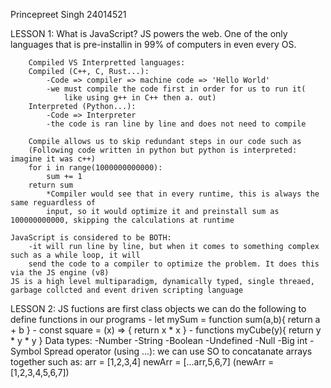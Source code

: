 Princepreet Singh
24014521

LESSON 1:
    What is JavaScript? 
        JS powers the web. One of the only languages that is pre-installin in 99% of computers in even
        every OS.

        Compiled VS Interpretted languages:
        Compiled (C++, C, Rust...):
            -Code => compiler => machine code => 'Hello World'
            -we must compile the code first in order for us to run it(
                like using g++ in C++ then a. out)
        Interpreted (Python...):
            -Code => Interpreter
            -the code is ran line by line and does not need to compile

        Compile allows us to skip redundant steps in our code such as
        (Following code written in python but python is interpreted: imagine it was c++)
        for i in range(1000000000000):
            sum += 1
        return sum
            *Compiler would see that in every runtime, this is always the same reguardless of
            input, so it would optimize it and preinstall sum as 100000000000, skipping the calculations at runtime

    JavaScript is considered to be BOTH:
        -it will run line by line, but when it comes to something complex such as a while loop, it will
        send the code to a compiler to optimize the problem. It does this via the JS engine (v8)
    JS is a high level multiparadigm, dynamically typed, single threaed, garbage collcted and event driven scripting language

LESSON 2:
    JS fuctions are first class objects
    we can do the following to define functions in our programs
        - let mySum = function sum(a,b){
            return a + b
        }
        - const square = (x) => {
            return x * x
        }
        - functions myCube(y){
            return y * y * y
        }
    Data types:
        -Number
        -String
        -Boolean
        -Undefined
        -Null
        -Big int
        -Symbol
    Spread operator (using ...):
        we can use SO to concatanate arrays together such as:
            arr = [1,2,3,4]
            newArr = [...arr,5,6,7]
            (newArr = [1,2,3,4,5,6,7])